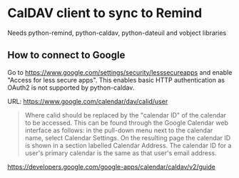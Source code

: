 # CalDAV client to sync to Remind

Needs python-remind, python-caldav, python-dateuil and vobject libraries

## How to connect to Google

Go to https://www.google.com/settings/security/lesssecureapps and enable
"Access for less secure apps". This enables basic HTTP authentication as OAuth2
is not supported by python-caldav.

URL: https://www.google.com/calendar/dav/calid/user

> Where calid should be replaced by the "calendar ID" of the calendar to be
> accessed. This can be found through the Google Calendar web interface as
> follows: in the pull-down menu next to the calendar name, select Calendar
> Settings. On the resulting page the calendar ID is shown in a section labelled
> Calendar Address. The calendar ID for a user's primary calendar is the same as
> that user's email address.

https://developers.google.com/google-apps/calendar/caldav/v2/guide
